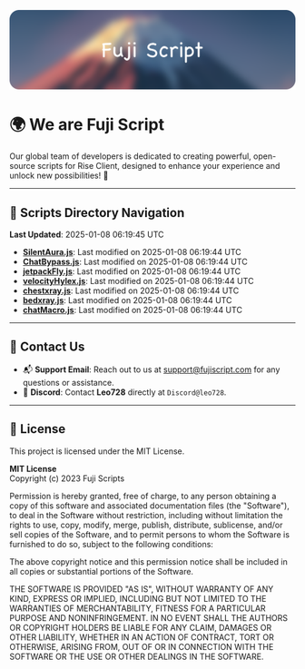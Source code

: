 ![Banner](.github/b.webp)

# 🌍 **We are Fuji Script**

Our global team of developers is dedicated to creating powerful, open-source scripts for Rise Client, designed to enhance your experience and unlock new possibilities! 🌟

---
<!-- SCRIPTS_NAVIGATION_START -->
## 📂 **Scripts Directory Navigation**

**Last Updated**: 2025-01-08 06:19:45 UTC

- **[SilentAura.js](scripts/SilentAura.js)**: Last modified on 2025-01-08 06:19:44 UTC
- **[ChatBypass.js](scripts/ChatBypass.js)**: Last modified on 2025-01-08 06:19:44 UTC
- **[jetpackFly.js](scripts/jetpackFly.js)**: Last modified on 2025-01-08 06:19:44 UTC
- **[velocityHylex.js](scripts/velocityHylex.js)**: Last modified on 2025-01-08 06:19:44 UTC
- **[chestxray.js](scripts/chestxray.js)**: Last modified on 2025-01-08 06:19:44 UTC
- **[bedxray.js](scripts/bedxray.js)**: Last modified on 2025-01-08 06:19:44 UTC
- **[chatMacro.js](scripts/chatMacro.js)**: Last modified on 2025-01-08 06:19:44 UTC

<!-- SCRIPTS_NAVIGATION_END -->

---

## 💬 **Contact Us**  
- 📬 **Support Email**: Reach out to us at [support@fujiscript.com](mailto:support@fujiscript.com) for any questions or assistance.  
- 💬 **Discord**: Contact **Leo728** directly at `Discord@leo728`.

---

## 📜 **License**

This project is licensed under the MIT License.  

**MIT License**  
Copyright (c) 2023 Fuji Scripts  

Permission is hereby granted, free of charge, to any person obtaining a copy of this software and associated documentation files (the "Software"), to deal in the Software without restriction, including without limitation the rights to use, copy, modify, merge, publish, distribute, sublicense, and/or sell copies of the Software, and to permit persons to whom the Software is furnished to do so, subject to the following conditions:  

The above copyright notice and this permission notice shall be included in all copies or substantial portions of the Software.  

THE SOFTWARE IS PROVIDED "AS IS", WITHOUT WARRANTY OF ANY KIND, EXPRESS OR IMPLIED, INCLUDING BUT NOT LIMITED TO THE WARRANTIES OF MERCHANTABILITY, FITNESS FOR A PARTICULAR PURPOSE AND NONINFRINGEMENT. IN NO EVENT SHALL THE AUTHORS OR COPYRIGHT HOLDERS BE LIABLE FOR ANY CLAIM, DAMAGES OR OTHER LIABILITY, WHETHER IN AN ACTION OF CONTRACT, TORT OR OTHERWISE, ARISING FROM, OUT OF OR IN CONNECTION WITH THE SOFTWARE OR THE USE OR OTHER DEALINGS IN THE SOFTWARE.  

